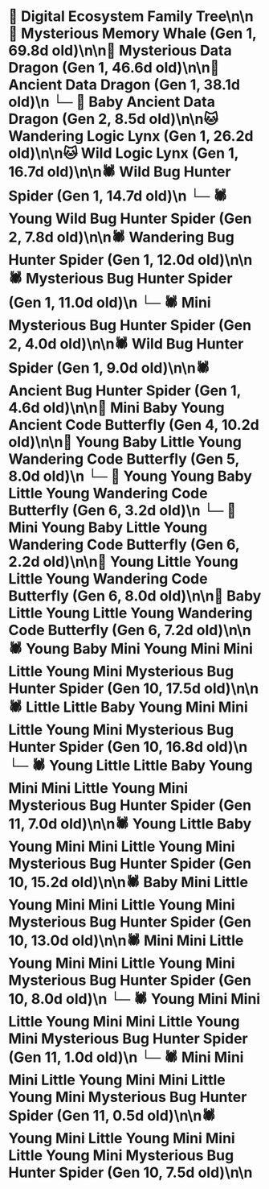 # 🌳 Digital Ecosystem Family Tree\n\n🐋 Mysterious Memory Whale (Gen 1, 69.8d old)\n\n🐉 Mysterious Data Dragon (Gen 1, 46.6d old)\n\n🐉 Ancient Data Dragon (Gen 1, 38.1d old)\n  └─ 🐉 Baby Ancient Data Dragon (Gen 2, 8.5d old)\n\n🐱 Wandering Logic Lynx (Gen 1, 26.2d old)\n\n🐱 Wild Logic Lynx (Gen 1, 16.7d old)\n\n🕷️ Wild Bug Hunter Spider (Gen 1, 14.7d old)\n  └─ 🕷️ Young Wild Bug Hunter Spider (Gen 2, 7.8d old)\n\n🕷️ Wandering Bug Hunter Spider (Gen 1, 12.0d old)\n\n🕷️ Mysterious Bug Hunter Spider (Gen 1, 11.0d old)\n  └─ 🕷️ Mini Mysterious Bug Hunter Spider (Gen 2, 4.0d old)\n\n🕷️ Wild Bug Hunter Spider (Gen 1, 9.0d old)\n\n🕷️ Ancient Bug Hunter Spider (Gen 1, 4.6d old)\n\n🦋 Mini Baby Young Ancient Code Butterfly (Gen 4, 10.2d old)\n\n🦋 Young Baby Little Young Wandering Code Butterfly (Gen 5, 8.0d old)\n  └─ 🦋 Young Young Baby Little Young Wandering Code Butterfly (Gen 6, 3.2d old)\n  └─ 🦋 Mini Young Baby Little Young Wandering Code Butterfly (Gen 6, 2.2d old)\n\n🦋 Young Little Young Little Young Wandering Code Butterfly (Gen 6, 8.0d old)\n\n🦋 Baby Little Young Little Young Wandering Code Butterfly (Gen 6, 7.2d old)\n\n🕷️ Young Baby Mini Young Mini Mini Little Young Mini Mysterious Bug Hunter Spider (Gen 10, 17.5d old)\n\n🕷️ Little Little Baby Young Mini Mini Little Young Mini Mysterious Bug Hunter Spider (Gen 10, 16.8d old)\n  └─ 🕷️ Young Little Little Baby Young Mini Mini Little Young Mini Mysterious Bug Hunter Spider (Gen 11, 7.0d old)\n\n🕷️ Young Little Baby Young Mini Mini Little Young Mini Mysterious Bug Hunter Spider (Gen 10, 15.2d old)\n\n🕷️ Baby Mini Little Young Mini Mini Little Young Mini Mysterious Bug Hunter Spider (Gen 10, 13.0d old)\n\n🕷️ Mini Mini Little Young Mini Mini Little Young Mini Mysterious Bug Hunter Spider (Gen 10, 8.0d old)\n  └─ 🕷️ Young Mini Mini Little Young Mini Mini Little Young Mini Mysterious Bug Hunter Spider (Gen 11, 1.0d old)\n  └─ 🕷️ Mini Mini Mini Little Young Mini Mini Little Young Mini Mysterious Bug Hunter Spider (Gen 11, 0.5d old)\n\n🕷️ Young Mini Little Young Mini Mini Little Young Mini Mysterious Bug Hunter Spider (Gen 10, 7.5d old)\n\n